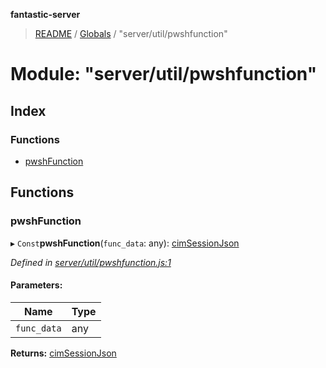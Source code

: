 **fantastic-server**

> [README](../README.md) / [Globals](../globals.md) / "server/util/pwshfunction"

# Module: "server/util/pwshfunction"

## Index

### Functions

* [pwshFunction](_server_util_pwshfunction_.md#pwshfunction)

## Functions

### pwshFunction

▸ `Const`**pwshFunction**(`func_data`: any): [cimSessionJson](_packages_fantastic_cli_cimsessionjson_.md#cimsessionjson)

*Defined in [server/util/pwshfunction.js:1](https://github.com/besimorhino/project-fantastic/blob/af5d0de/server/util/pwshfunction.js#L1)*

#### Parameters:

Name | Type |
------ | ------ |
`func_data` | any |

**Returns:** [cimSessionJson](_packages_fantastic_cli_cimsessionjson_.md#cimsessionjson)
